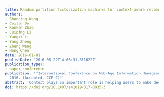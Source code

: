 ```yaml
---
title: Random partition factorization machines for context-aware recommendations
authors:
- Shaoqing Wang
- Cuilan Du
- Kankan Zhao
- Cuiping Li
- Yangxi Li
- Yang Zheng
- Zheng Wang
- Hong Chen
date: 2016-01-01
publishDate: '2016-05-22T14:06:31.351622Z'
publication_types:
- paper-conference
publication: '*International Conference on Web-Age Information Management (WAIM),
  2016. (Accepted, CCF-C)*'
abstract: 'Context plays an important role in helping users to make decisions. There are hierarchical structure between contexts and aggregation characteristics within the context in real scenarios. Exist works mainly focus on exploring the explicit hierarchy between contexts, while ignoring the aggregation characteristics within the context. In this work, we explore both of them so as to improve accuracy of prediction in recommender systems. We propose a Random Partition Factorization Machines (RPFM) by adopting random decision trees to split the contexts hierarchically to better capture the local complex interplay. The intuition here is that local homogeneous contexts tend to generate similar ratings. During prediction, our method goes through from the root to the leaves and borrows from predictions at higher level when there is sparseness at lower level. Other than estimation accuracy of ratings, RPFM also reduces the over-fitting by building an ensemble model on multiple decision trees. We test RPFM over three different benchmark contextual datasets. Experimental results demonstrate that RPFM outperforms state-of-the-art context-aware recommendation methods.'
doi: https://doi.org/10.1007/s41019-017-0035-3
---
```

